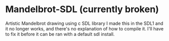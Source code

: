 # Mandelbrot-SDL (currently broken)
Artistic Mandelbrot drawing using c SDL library
I made this in the SDL1 and it no longer works, and there's no explanation of how to compile it. I'll have to fix it 
before it can be ran with a default sdl install.

